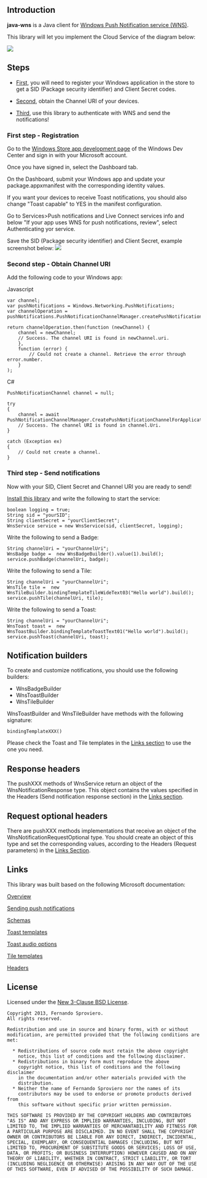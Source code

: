## Introduction

**java-wns** is a Java client for <a href="http://msdn.microsoft.com/en-us/library/windows/apps/hh913756.aspx">Windows Push Notification service (WNS)</a>.

This library will let you implement the Cloud Service of the diagram below:

<img src="http://i.msdn.microsoft.com/dynimg/IC554245.png"/>


## Steps
* <a href="#first-step---registration">First</a>, you will need to register your Windows application in the store to get a SID (Package security identifier) and Client Secret codes.

* <a href="#second-step---obtain-channel-uri">Second</a>, obtain the Channel URI of your devices.

* <a href="#third-step---send-notifications">Third</a>, use this library to authenticate with WNS and send the notifications!


### First step - Registration
Go to the <a href="http://go.microsoft.com/fwlink/p/?linkid=234306">Windows Store app development page</a> of the Windows Dev Center and sign in with your Microsoft account.

Once you have signed in, select the Dashboard tab.

On the Dashboard, submit your Windows app and update your package.appxmanifest with the corresponding identity values.

If you want your devices to receive Toast notifications, you should also change "Toast capable" to YES in the manifest configuration.

Go to Services>Push notifications and Live Connect services info and below "If your app uses WNS for push notifications, review", select Authenticating yor service.

Save the SID (Package security identifier) and Client Secret, example screenshot below:
<img src="http://i.msdn.microsoft.com/dynimg/IC582761.png"/>


### Second step - Obtain Channel URI

Add the following code to your Windows app:

Javascript
```
var channel;
var pushNotifications = Windows.Networking.PushNotifications;
var channelOperation = pushNotifications.PushNotificationChannelManager.createPushNotificationChannelForApplicationAsync();

return channelOperation.then(function (newChannel) {
    channel = newChannel;
    // Success. The channel URI is found in newChannel.uri.
    },
    function (error) {
        // Could not create a channel. Retrieve the error through error.number.
    }
);
```

C#
```
PushNotificationChannel channel = null;

try
{
    channel = await PushNotificationChannelManager.CreatePushNotificationChannelForApplicationAsync();
    // Success. The channel URI is found in channel.Uri.
}

catch (Exception ex)
{ 
    // Could not create a channel. 
}
```


### Third step - Send notifications
Now with your SID, Client Secret and Channel URI you are ready to send!

<a href="https://github.com/fernandospr/java-wns/wiki/Installation">Install this library</a> and write the following to start the service:

```
boolean logging = true;
String sid = "yourSID";
String clientSecret = "yourClientSecret";
WnsService service = new WnsService(sid, clientSecret, logging);
```

Write the following to send a Badge:
```
String channelUri = "yourChannelUri";
WnsBadge badge =  new WnsBadgeBuilder().value(1).build();
service.pushBadge(channelUri, badge);
```

Write the following to send a Tile:
```
String channelUri = "yourChannelUri";
WnsTile tile =  new WnsTileBuilder.bindingTemplateTileWideText03("Hello world").build();
service.pushTile(channelUri, tile);
```

Write the following to send a Toast:
```
String channelUri = "yourChannelUri";
WnsToast toast =  new WnsToastBuilder.bindingTemplateToastText01("Hello world").build();
service.pushToast(channelUri, toast);
```


## Notification builders
To create and customize notifications, you should use the following builders:

* WnsBadgeBuilder
* WnsToastBuilder
* WnsTileBuilder

WnsToastBuilder and WnsTileBuilder have methods with the following signature:
```
bindingTemplateXXX()
```
Please check the Toast and Tile templates in the <a href="#links">Links section</a> to use the one you need.


## Response headers
The pushXXX methods of WnsService return an object of the WnsNotificationResponse type. 
This object contains the values specified in the Headers (Send notification response section) in the <a href="#links">Links section</a>.


## Request optional headers
There are pushXXX methods implementations that receive an object of the WnsNotificationRequestOptional type.
You should create an object of this type and set the corresponding values, according to the Headers (Request parameters) in the <a href="#links">Links Section</a>.


## Links
This library was built based on the following Microsoft documentation:

<a href="http://msdn.microsoft.com/en-us/library/windows/apps/hh913756.aspx">Overview</a>

<a href="http://msdn.microsoft.com/en-us/library/windows/apps/hh465460.aspx">Sending push notifications</a>

<a href="http://msdn.microsoft.com/en-us/library/windows/apps/br212853.aspx">Schemas</a>

<a href="http://msdn.microsoft.com/en-us/library/windows/apps/hh761494.aspx">Toast templates</a>

<a href="http://msdn.microsoft.com/en-us/library/windows/apps/hh761492.aspx">Toast audio options</a>

<a href="http://msdn.microsoft.com/en-us/library/windows/apps/hh761491.aspx">Tile templates</a>

<a href="http://msdn.microsoft.com/en-us/library/windows/apps/hh465435.aspx">Headers</a>


## License

Licensed under the [New 3-Clause BSD License](http://www.opensource.org/licenses/BSD-3-Clause).

    Copyright 2013, Fernando Sproviero.
    All rights reserved.

    Redistribution and use in source and binary forms, with or without
    modification, are permitted provided that the following conditions are
    met:

      * Redistributions of source code must retain the above copyright
        notice, this list of conditions and the following disclaimer.
      * Redistributions in binary form must reproduce the above
        copyright notice, this list of conditions and the following disclaimer
        in the documentation and/or other materials provided with the
        distribution.
      * Neither the name of Fernando Sproviero nor the names of its
        contributors may be used to endorse or promote products derived from
        this software without specific prior written permission.

    THIS SOFTWARE IS PROVIDED BY THE COPYRIGHT HOLDERS AND CONTRIBUTORS
    "AS IS" AND ANY EXPRESS OR IMPLIED WARRANTIES, INCLUDING, BUT NOT
    LIMITED TO, THE IMPLIED WARRANTIES OF MERCHANTABILITY AND FITNESS FOR
    A PARTICULAR PURPOSE ARE DISCLAIMED. IN NO EVENT SHALL THE COPYRIGHT
    OWNER OR CONTRIBUTORS BE LIABLE FOR ANY DIRECT, INDIRECT, INCIDENTAL,
    SPECIAL, EXEMPLARY, OR CONSEQUENTIAL DAMAGES (INCLUDING, BUT NOT
    LIMITED TO, PROCUREMENT OF SUBSTITUTE GOODS OR SERVICES; LOSS OF USE,
    DATA, OR PROFITS; OR BUSINESS INTERRUPTION) HOWEVER CAUSED AND ON ANY
    THEORY OF LIABILITY, WHETHER IN CONTRACT, STRICT LIABILITY, OR TORT
    (INCLUDING NEGLIGENCE OR OTHERWISE) ARISING IN ANY WAY OUT OF THE USE
    OF THIS SOFTWARE, EVEN IF ADVISED OF THE POSSIBILITY OF SUCH DAMAGE.
